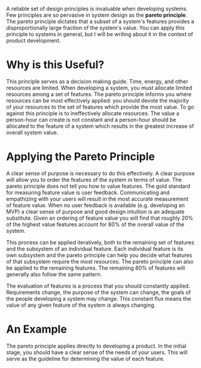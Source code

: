 A reliable set of design principles is invaluable when developing systems.
Few principles are so pervasive in system design as the **pareto principle**.
The pareto principle dictates that a subset of a system's features
    provides a disproportionally large fraction of the system's value.
You can apply this principle to systems in general,
    but I will be writing about it in the context of product development.

# Why is this Useful?

This principle serves as a decision making guide.
Time, energy, and other resources are limited.
When developing a system, you must allocate limited resources among a set of features.
The pareto principle informs you where resources can be most effectively applied:
    you should devote the majority of your resources to the set of features which provide the most value.
To go against this principle is to ineffectively allocate resources.
The value a person-hour can create is not constant and a person-hour should be allocated to the feature of a system
    which results in the greatest increase of overall system value.

# Applying the Pareto Principle

A clear sense of purpose is necessary to do this effectively.
A clear purpose will allow you to order the features of the system in terms of value.
The pareto principle does not tell you how to value features.
The gold standard for measuring feature value is user feedback.
Communicating and empathizing with your users will result in the most accurate measurement of feature value.
When no user feedback is available (e.g. developing an MVP)
    a clear sense of purpose and good design intuition is an adequate substitute.
Given an ordering of feature value you will find that roughly 20% of the highest value features
    account for 80% of the overall value of the system.

This process can be applied iteratively, both to the remaining set of features
    and the subsystem of an individual feature.
Each individual feature is its own subsystem and the pareto principle can help you decide what features of that
    subsystem require the most resources.
The pareto principle can also be applied to the remaining features.
The remaining 80% of features will generally also follow the same pattern.

The evaluation of features is a process that you should constantly applied.
Requirements change, the purpose of the system can change, the goals of the people developing a system may change.
This constant flux means the value of any given feature of the system is always changing.

# An Example

The pareto principle applies directly to developing a product.
In the initial stage, you should have a clear sense of the needs of your users.
This will serve as the guideline for determining the value of each feature.
